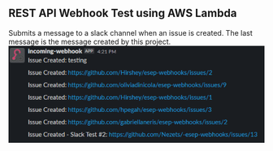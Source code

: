 ## REST API Webhook Test using AWS Lambda

Submits a message to a slack channel when an issue is created. 
The last message is the message created by this project.
![Alt text](/img/slackMessage.png "Slack Message")

